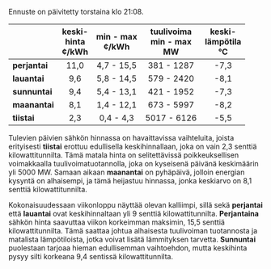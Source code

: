 Ennuste on päivitetty torstaina klo 21:08.

|               | keski-<br>hinta<br>¢/kWh | min - max<br>¢/kWh | tuulivoima<br>min - max<br>MW | keski-<br>lämpötila<br>°C |
|:-------------|:----------------:|:----------------:|:-------------:|:-------------:|
| **perjantai** | 11,0 | 4,7 - 15,5 | 381 - 1287 | -7,3 |
| **lauantai** | 9,6 | 5,8 - 14,5 | 579 - 2420 | -8,1 |
| **sunnuntai** | 9,4 | 5,4 - 13,1 | 421 - 1952 | -7,3 |
| **maanantai** | 8,1 | 1,4 - 12,1 | 673 - 5997 | -8,2 |
| **tiistai** | 2,3 | 0,4 - 4,3 | 5017 - 6126 | -5,5 |

Tulevien päivien sähkön hinnassa on havaittavissa vaihteluita, joista erityisesti **tiistai** erottuu edullisella keskihinnallaan, joka on vain 2,3 senttiä kilowattitunnilta. Tämä matala hinta on selitettävissä poikkeuksellisen voimakkaalla tuulivoimatuotannolla, joka on kyseisenä päivänä keskimäärin yli 5000 MW. Samaan aikaan **maanantai** on pyhäpäivä, jolloin energian kysyntä on alhaisempi, ja tämä heijastuu hinnassa, jonka keskiarvo on 8,1 senttiä kilowattitunnilta.

Kokonaisuudessaan viikonloppu näyttää olevan kalliimpi, sillä sekä **perjantai** että **lauantai** ovat keskihinnaltaan yli 9 senttiä kilowattitunnilta. **Perjantaina** sähkön hinta saavuttaa viikon korkeimman maksimin, 15,5 senttiä kilowattitunnilta. Tämä saattaa johtua alhaisesta tuulivoiman tuotannosta ja matalista lämpötiloista, jotka voivat lisätä lämmityksen tarvetta. **Sunnuntai** puolestaan tarjoaa hieman edullisemman vaihtoehdon, mutta keskihinta pysyy silti korkeana 9,4 sentissä kilowattitunnilta.